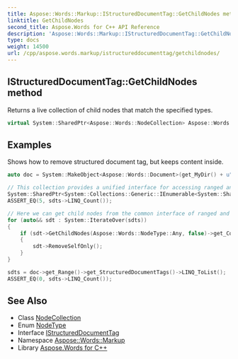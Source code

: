 ```yaml
---
title: Aspose::Words::Markup::IStructuredDocumentTag::GetChildNodes method
linktitle: GetChildNodes
second_title: Aspose.Words for C++ API Reference
description: 'Aspose::Words::Markup::IStructuredDocumentTag::GetChildNodes method. Returns a live collection of child nodes that match the specified types in C++.'
type: docs
weight: 14500
url: /cpp/aspose.words.markup/istructureddocumenttag/getchildnodes/
---
```

## IStructuredDocumentTag::GetChildNodes method


Returns a live collection of child nodes that match the specified types.

```cpp
virtual System::SharedPtr<Aspose::Words::NodeCollection> Aspose::Words::Markup::IStructuredDocumentTag::GetChildNodes(Aspose::Words::NodeType nodeType, bool isDeep)=0
```


## Examples



Shows how to remove structured document tag, but keeps content inside. 
```cpp
auto doc = System::MakeObject<Aspose::Words::Document>(get_MyDir() + u"Structured document tags.docx");

// This collection provides a unified interface for accessing ranged and non-ranged structured tags.
System::SharedPtr<System::Collections::Generic::IEnumerable<System::SharedPtr<Aspose::Words::Markup::IStructuredDocumentTag>>> sdts = doc->get_Range()->get_StructuredDocumentTags()->LINQ_ToList();
ASSERT_EQ(5, sdts->LINQ_Count());

// Here we can get child nodes from the common interface of ranged and non-ranged structured tags.
for (auto&& sdt : System::IterateOver(sdts))
{
    if (sdt->GetChildNodes(Aspose::Words::NodeType::Any, false)->get_Count() > 0)
    {
        sdt->RemoveSelfOnly();
    }
}

sdts = doc->get_Range()->get_StructuredDocumentTags()->LINQ_ToList();
ASSERT_EQ(0, sdts->LINQ_Count());
```

## See Also

* Class [NodeCollection](../../../aspose.words/nodecollection/)
* Enum [NodeType](../../../aspose.words/nodetype/)
* Interface [IStructuredDocumentTag](../)
* Namespace [Aspose::Words::Markup](../../)
* Library [Aspose.Words for C++](../../../)
